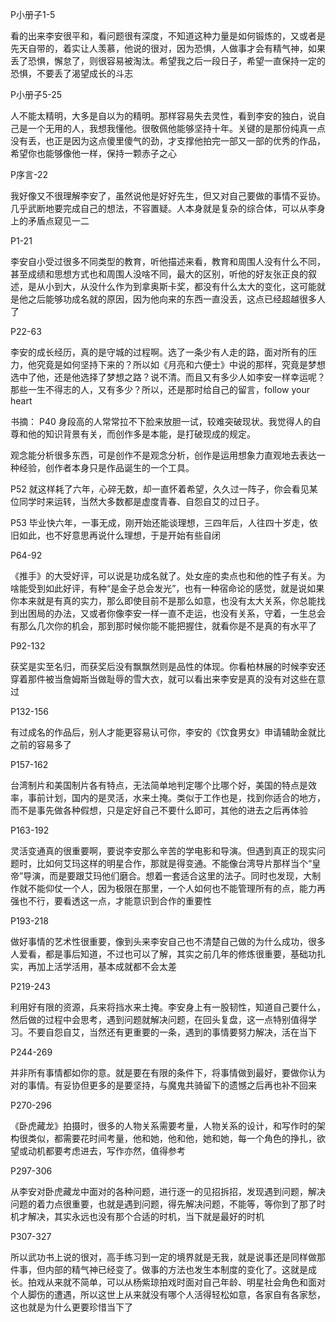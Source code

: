 
P小册子1-5

看的出来李安很平和，看问题很有深度，不知道这种力量是如何锻炼的，又或者是先天自带的，着实让人羡慕，他说的很对，因为恐惧，人做事才会有精气神，如果丢了恐惧，懈怠了，则很容易被淘汰。希望我之后一段日子，希望一直保持一定的恐惧，不要丢了渴望成长的斗志

P小册子5-25

人不能太精明，大多是自以为的精明。那样容易失去灵性，看到李安的独白，说自己是一个无用的人，我想我懂他。很敬佩他能够坚持十年。关键的是那份纯真一点没有丢，也正是因为这点傻里傻气的劲，才支撑他拍完一部又一部的优秀的作品，希望你也能够像他一样，保持一颗赤子之心

P序言-22

我好像又不很理解李安了，虽然说他是好好先生，但又对自己要做的事情不妥协。几乎武断地要完成自己的想法，不容置疑。人本身就是复杂的综合体，可以从李身上的矛盾点窥见一二

P1-21

李安自小受过很多不同类型的教育，听他描述来看，教育和周围人没有什么不同，甚至成绩和思想方式也和周围人没啥不同，最大的区别，听他的好友张正良的叙述，是从小到大，从没什么作为到拿奥斯卡奖，都没有什么太大的变化，这可能就是他之后能够功成名就的原因，因为他向来的东西一直没丢，这点已经超越很多人了

P22-63

李安的成长经历，真的是守城的过程啊。选了一条少有人走的路，面对所有的压力，他究竟是如何坚持下来的？所以如《月亮和六便士》中说的那样，究竟是梦想选中了他，还是他选择了梦想之路？说不清。而且又有多少人如李安一样幸运呢？那些一生不得志的人，又有多少？所以，还是那时给自己的留言，follow your heart

书摘：
P40
身段高的人常常拉不下脸来放胆一试，较难突破现状。我觉得人的自尊和他的知识背景有关，而创作多是本能，是打破现成的规定。

观念能分析很多东西，可是创作不是观念分析，创作是运用想象力直观地去表达一种经验，创作者本身只是作品诞生的一个工具。

P52
就这样耗了六年，心碎无数，却一直怀着希望，久久过一阵子，你会看见某位同学时来运转，当然大多数都是虚度青春、自怨自艾的过日子。

P53
毕业快六年，一事无成，刚开始还能谈理想，三四年后，人往四十岁走，依旧如此，也不好意思再说什么理想，于是开始有些自闭


P64-92

《推手》的大受好评，可以说是功成名就了。处女座的卖点也和他的性子有关。为啥能受到如此好评，有种“是金子总会发光”，也有一种宿命论的感觉，就是说如果你本来就是有真的实力，那么即使目前不是那么如意，也没有太大关系，你总能找到出困局的办法，又或者你像李安一样一直不走运，也没有关系，守着，一生总会有那么几次你的机会，那到那时候你能不能把握住，就看你是不是真的有水平了

P92-132

获奖是实至名归，而获奖后没有飘飘然则是品性的体现。你看柏林展的时候李安还穿着那件被当詹姆斯当做耻辱的雪大衣，就可以看出来李安是真的没有对这些在意过

P132-156

有过成名的作品后，别人才能更容易认可你，李安的《饮食男女》申请辅助金就比之前的容易多了

P157-162

台湾制片和美国制片各有特点，无法简单地判定哪个比哪个好，美国的特点是效率，事前计划，国内的是灵活，水来土掩。类似于工作也是，找到你适合的地方，而不是事先做各种假想，只是定好自己不要什么即可，其他的进去之后再体验

P163-192

灵活变通真的很重要啊，要说李安那么辛苦的学电影和导演。但遇到真正的现实问题时，比如何艾玛这样的明星合作，那就是得变通。不能像台湾导片那样当个“皇帝”导演，而是要跟艾玛他们磨合。想着一套适合这里的法子。同时也发现，大制作就不能仰仗一个人，因为极限在那里，一个人如何也不能管理所有的点，能力再强也不行，要看透这一点，才能意识到合作的重要性

P193-218

做好事情的艺术性很重要，像到头来李安自己也不清楚自己做的为什么成功，很多人爱看，都是事后知道，不过也可以了解，其实之前几年的修炼很重要，基础功扎实，再加上活学活用，基本成就都不会太差

P219-243

利用好有限的资源，兵来将挡水来土掩。李安身上有一股韧性，知道自己要什么，然后做的过程中会思考，遇到问题就解决问题，在回头复盘，这一点特别值得学习。不要自怨自艾，当然还有更重要的一条，遇到的事情要努力解决，活在当下

P244-269

并非所有事情都如你的意。就是要在有限的条件下，将事情做到最好，要做你认为对的事情。有妥协但更多的是要坚持，与魔鬼共骑留下的遗憾之后再也补不回来

P270-296

《卧虎藏龙》拍摄时，很多的人物关系需要考量，人物关系的设计，和写作时的架构很类似，都需要花时间考量，他和她，他和他，她和她，每一个角色的挣扎，欲望或动机都要考虑进去，写作亦然，值得参考

P297-306

从李安对卧虎藏龙中面对的各种问题，进行逐一的见招拆招，发现遇到问题，解决问题的着力点很重要，也就是遇到问题，得先解决问题，不能等，等你到了那了时机才解决，其实永远也没有那个合适的时机，当下就是最好的时机

P307-327

所以武功书上说的很对，高手练习到一定的境界就是无我，就是说事还是同样做那件事，但内部的精气神已经变了。做事的方法也发生本制度的变化了。这就是成长。拍戏从来就不简单，可以从杨紫琼拍戏时面对自己年龄、明星社会角色和面对个人脚伤的遭遇，所以这世上从来就没有哪个人活得轻松如意，各家自有各家愁，这也就是为什么更要珍惜当下了